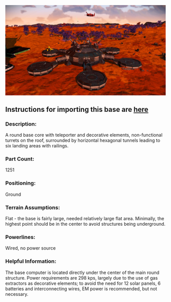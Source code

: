 ![Firebase Foxtrot](https://raw.githubusercontent.com/weasel-nms/NMSbase-FirebaseFoxtrot/main/FirebaseFoxtrot.jpg)
## Instructions for importing this base are [here](https://github.com/weasel-nms/NMSbase--Instructions)

### Description:
A round base core with teleporter and decorative elements, non-functional turrets on the roof, surrounded by horizontal hexagonal	tunnels leading to six landing areas with railings.
	
### Part Count:
1251

### Positioning:
Ground

### Terrain Assumptions:
Flat - the base is fairly large, needed relatively large flat area. Minimally, the highest point should be in the center to avoid structures being underground.

### Powerlines:
Wired, no power source

### Helpful Information:
The base computer is located directly under the center of the main round structure.	Power requirements are 298 kps, largely due to the use of gas extractors as decorative elements; to avoid the need for 12 solar panels, 6 batteries and interconnecting wires, EM power is recommended, but not necessary.  
